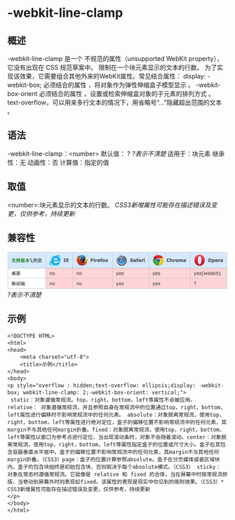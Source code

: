 # -webkit-line-clamp
## 概述
-webkit-line-clamp 是一个 不规范的属性（unsupported WebKit property），它没有出现在 CSS 规范草案中。
限制在一个块元素显示的文本的行数。 为了实现该效果，它需要组合其他外来的WebKit属性。常见结合属性：
display: -webkit-box; 必须结合的属性 ，将对象作为弹性伸缩盒子模型显示 。
-webkit-box-orient 必须结合的属性 ，设置或检索伸缩盒对象的子元素的排列方式 。
text-overflow，可以用来多行文本的情况下，用省略号“...”隐藏超出范围的文本 。
## 语法
-webkit-line-clamp：\<number\>
默认值： ?  *?表示不清楚*
适用于：块元素
继承性：无
动画性：否
计算值：指定的值
## 取值
\<number\>:块元素显示的文本的行数。
*CSS3新增属性可能存在描述错误及变更，仅供参考，持续更新*
## 兼容性
![](/images/1.png)
*?表示不清楚*
## 示例
	<!DOCTYPE HTML>
	<html>
	<head>
	    <meta charset="utf-8">
	    <title>示例</title>
	</head>
	<body>
	<p style="overflow : hidden;text-overflow: ellipsis;display: -webkit-box; webkit-line-clamp: 2;-webkit-box-orient: vertical;">
	 static：对象遵循常规流。top，right，bottom，left等属性不会被应用。 relative： 对象遵循常规流，并且参照自身在常规流中的位置通过top，right，bottom，left属性进行偏移时不影响常规流中的任何元素。 absolute：对象脱离常规流，使用top，right，bottom，left等属性进行绝对定位，盒子的偏移位置不影响常规流中的任何元素，其margin不与其他任何margin折叠。fixed：对象脱离常规流，使用top，right，bottom，left等属性以窗口为参考点进行定位，当出现滚动条时，对象不会随着滚动。center：对象脱离常规流，使用top，right，bottom，left等属性指定盒子的位置或尺寸大小。盒子在其包含容器垂直水平居中。盒子的偏移位置不影响常规流中的任何元素，其margin不与其他任何margin折叠。（CSS3）page：盒子的位置计算参照absolute。盒子在分页媒体或者区域块内，盒子的包含块始终是初始包含块，否则取决于每个absolute模式。（CSS3） sticky： 对象在常态时遵循常规流。它就像是 relative 和 fixed 的合体，当在屏幕中时按常规流排版，当卷动到屏幕外时则表现如fixed。该属性的表现是现实中你见到的吸附效果。（CSS3）* CSS3新增属性可能存在描述错误及变更，仅供参考，持续更新
	</p>
	</body>
	</html>
